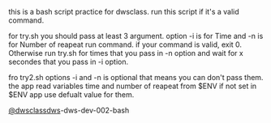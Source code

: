 this is a bash script practice for dwsclass. run this script if it's a valid command.

for try.sh you should pass at least 3 argument. option -i is for Time and -n is for Number of reapeat run command. if your command is valid, exit 0. Otherwise run try.sh for times that you pass in -n option and wait for  x secondes that you pass in -i option.

fro try2.sh options -i and -n is optional that means you can don't pass them. the app read variables time and number of reapeat from $ENV if not set in $ENV app use defualt value for them.

‫‪[@dwsclassdws](https://github.com/dwsclass)-dws-dev-002-bash
